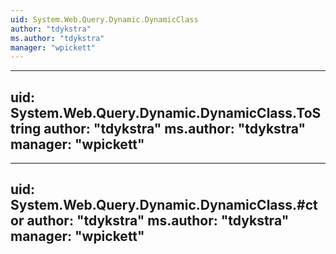 ```yaml
---
uid: System.Web.Query.Dynamic.DynamicClass
author: "tdykstra"
ms.author: "tdykstra"
manager: "wpickett"
---
```


---
uid: System.Web.Query.Dynamic.DynamicClass.ToString
author: "tdykstra"
ms.author: "tdykstra"
manager: "wpickett"
---

---
uid: System.Web.Query.Dynamic.DynamicClass.#ctor
author: "tdykstra"
ms.author: "tdykstra"
manager: "wpickett"
---

